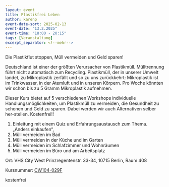 ```yaml
---
layout: event
title: Plastikfrei Leben
author: karenp
event-date-sort: 2025-02-13
event-date: "13.2.2025"
event-time: "18:00 - 20:15"
tags: [Veranstaltung]
excerpt_separator: <!--mehr-->
---
```


Die Plastikflut stoppen, Müll vermeiden und Geld sparen!<!--mehr-->

Deutschland ist einer der größten Verursacher von Plastikmüll. Mülltrennung
führt nicht automatisch zum Recycling. Plastikmüll, der in unserer Umwelt
landet, zu Mikroplastik zerfällt und so zu uns zurückkehrt: Mikroplastik ist im
Trinkwasser, in der Atemluft und in unseren Körpern. Pro Woche könnten wir
schon bis zu 5 Gramm Mikroplastik aufnehmen.

Dieser Kurs bietet auf 5 verschiedenen Workshops individuelle
Handlungsmöglichkeiten, um Plastikmüll zu vermeiden, die Gesundheit zu schonen
und Geld zu sparen. Dabei werden wir auch Alternativen selber her-stellen.
Kostenfrei!!

1. Einleitung mit einem Quiz und Erfahrungsaustausch zum Thema. „Anders einkaufen“,
1. Müll vermeiden im Bad
1. Müll vermeiden in der Küche und im Garten
1. Müll vermeiden im Schlafzimmer und Wohnräumen
1. Müll vermeiden im Büro und am Arbeitsplatz

Ort: VHS City West
Prinzregentenstr. 33-34, 10715 Berlin, Raum 408

Kursnummer: [CW104-029F](https://www.vhsit.berlin.de/VHSKURSE/BusinessPages/CourseDetail.aspx?id=734121)

kostenfrei
